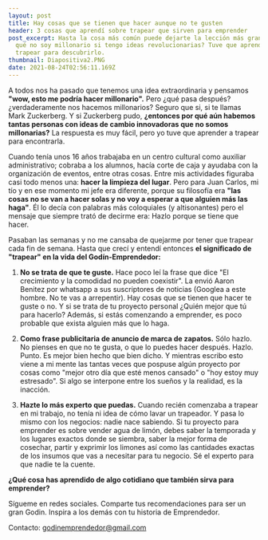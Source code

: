 ```yaml
---
layout: post
title: Hay cosas que se tienen que hacer aunque no te gusten
header: 3 cosas que aprendí sobre trapear que sirven para emprender
post_excerpt: Hasta la cosa más común puede dejarte la lección más grande. ¿Por
  qué no soy millonario si tengo ideas revolucionarias? Tuve que aprender a
  trapear para descubrirlo.
thumbnail: Diapositiva2.PNG
date: 2021-08-24T02:56:11.169Z
---
```

A todos nos ha pasado que tenemos una idea extraordinaria y pensamos **"wow, esto me podría hacer millonario".** Pero ¿qué pasa después? ¿verdaderamente nos hacemos millonarios? Seguro que si, si te llamas Mark Zuckerberg. Y si Zuckerberg pudo, **¿entonces por qué aún habemos tantas personas con ideas de cambio innovadoras que no somos millonarias?** La respuesta es muy fácil, pero yo tuve que aprender a trapear para encontrarla.


Cuando tenía unos 16 años trabajaba en un centro cultural como auxiliar administrativo; cobraba a los alumnos, hacía corte de caja y ayudaba con la organización de eventos, entre otras cosas. Entre mis actividades figuraba casi todo menos una: **hacer la limpieza del lugar**. Pero para Juan Carlos, mi tío y en ese momento mi jefe era diferente, porque su filosofía era **"las cosas no se van a hacer solas y no voy a esperar a que alguien más las haga"**. Él lo decía con palabras más coloquiales (y altisonantes) pero el mensaje que siempre trató de decirme era: Hazlo porque se tiene que hacer.

Pasaban las semanas y no me cansaba de quejarme por tener que trapear cada fin de semana. Hasta que crecí y entendí entonces **el significado de "trapear" en la vida del Godín-Emprendedor:**



1. **No se trata de que te guste.** Hace poco leí la frase que dice "El crecimiento y la comodidad no pueden coexistir". La envió Aaron Benitez por whatsapp a sus suscriptores de noticias (Googlea a este hombre. No te vas a arrepentir). Hay cosas que se tienen que hacer te guste o no. Y si se trata de tu proyecto personal ¿Quién mejor que tú para hacerlo? Además, si estás comenzando a emprender, es poco probable que exista alguien más que lo haga.


2. **Como frase publicitaria de anuncio de marca de zapatos.** Sólo hazlo. No pienses en que no te gusta, o que lo puedes hacer después. Hazlo. Punto. Es mejor bien hecho que bien dicho. Y mientras escribo esto viene a mi mente las tantas veces que pospuse algún proyecto por cosas como "mejor otro día que esté menos cansado" o "hoy estoy muy estresado". Si algo se interpone entre los sueños y la realidad, es la inacción.


3. **Hazte lo más experto que puedas.** Cuando recién comenzaba a trapear en mi trabajo, no tenía ni idea de cómo lavar un trapeador. Y pasa lo mismo con los negocios: nadie nace sabiendo. Si tu proyecto para emprender es sobre vender agua de limón, debes saber la temporada y los lugares exactos donde se siembra, saber la mejor forma de cosechar, partir y exprimir los limones así como las cantidades exactas de los insumos que vas a necesitar para tu negocio. Sé el experto para que nadie te la cuente.



**¿Qué cosa has aprendido de algo cotidiano que también sirva para emprender?**

Sígueme en redes sociales.
Comparte tus recomendaciones para ser un gran Godin. Inspira a los demás con tu historia de Emprendedor.

Contacto: godinemprendedor@gmail.com